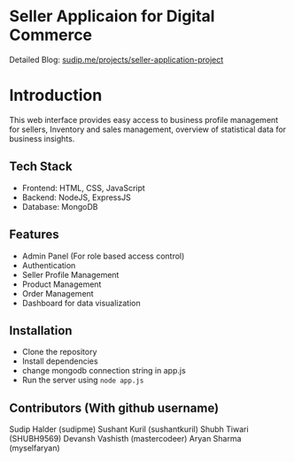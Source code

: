 # Seller Applicaion for Digital Commerce

Detailed Blog: [sudip.me/projects/seller-application-project](https://sudip.me/projects/seller-application-project)

# Introduction

This web interface provides easy access to business profile management for sellers, Inventory and sales management, overview of statistical data for business insights.

## Tech Stack

- Frontend: HTML, CSS, JavaScript
- Backend: NodeJS, ExpressJS
- Database: MongoDB

## Features

- Admin Panel (For role based access control)
- Authentication
- Seller Profile Management
- Product Management
- Order Management
- Dashboard for data visualization

## Installation

- Clone the repository
- Install dependencies
- change mongodb connection string in app.js
- Run the server using `node app.js`

## Contributors (With github username)

Sudip Halder (sudipme)
Sushant Kuril (sushantkuril)
Shubh Tiwari (SHUBH9569)
Devansh Vashisth (mastercodeer)
Aryan Sharma (myselfaryan)
